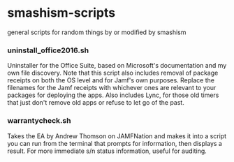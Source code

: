 # smashism-scripts
general scripts for random things by or modified by smashism

### uninstall_office2016.sh
Uninstaller for the Office Suite, based on Microsoft's documentation and my own file discovery. Note that this script also includes removal of package receipts on both the OS level and for Jamf's own purposes. Replace the filenames for the Jamf receipts with whichever ones are relevant to your packages for deploying the apps. Also includes Lync, for those old timers that just don't remove old apps or refuse to let go of the past.

### warrantycheck.sh
Takes the EA by Andrew Thomson on JAMFNation and makes it into a script you can run from the terminal that prompts for information, then displays a result. For more immediate s/n status information, useful for auditing.

